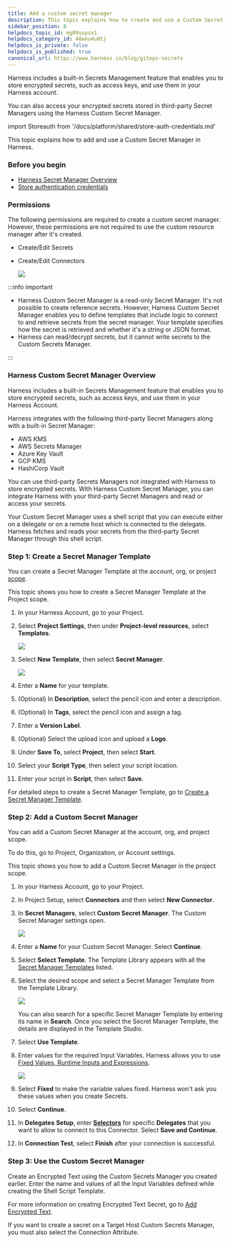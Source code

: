 ```yaml
---
title: Add a custom secret manager
description: This topic explains how to create and use a Custom Secret Manager.
sidebar_position: 8
helpdocs_topic_id: mg09uspsx1
helpdocs_category_id: 48wnu4u0tj
helpdocs_is_private: false
helpdocs_is_published: true
canonical_url: https://www.harness.io/blog/gitops-secrets
---
```


Harness includes a built-in Secrets Management feature that enables you to store encrypted secrets, such as access keys, and use them in your Harness account.

You can also access your encrypted secrets stored in third-party Secret Managers using the Harness Custom Secret Manager.

import Storeauth from '/docs/platform/shared/store-auth-credentials.md'

<Storeauth />

This topic explains how to add and use a Custom Secret Manager in Harness.

### Before you begin

* [Harness Secret Manager Overview](/docs/platform/secrets/secrets-management/harness-secret-manager-overview)
* [Store authentication credentials](/docs/platform/secrets/secrets-management/store-authentication-credentials)

### Permissions

The following permissions are required to create a custom secret manager. However, these permissions are not required to use the custom resource manager after it's created.

* Create/Edit Secrets
* Create/Edit Connectors

    ![](../../secrets/static/custom-secret-manager-31.png)

:::info important

* Harness Custom Secret Manager is a read-only Secret Manager. It's not possible to create reference secrets. However, Harness Custom Secret Manager enables you to define templates that include logic to connect to and retrieve secrets from the secret manager. Your template specifies how the secret is retrieved and whether it's a string or JSON format.
* Harness can read/decrypt secrets, but it cannot write secrets to the Custom Secrets Manager.

:::

### Harness Custom Secret Manager Overview

Harness includes a built-in Secrets Management feature that enables you to store encrypted secrets, such as access keys, and use them in your Harness Account.

Harness integrates with the following third-party Secret Managers along with a built-in Secret Manager:

* AWS KMS
* AWS Secrets Manager
* Azure Key Vault
* GCP KMS
* HashiCorp Vault

You can use third-party Secrets Managers not integrated with Harness to store encrypted secrets. With Harness Custom Secret Manager, you can integrate Harness with your third-party Secret Managers and read or access your secrets.

Your Custom Secret Manager uses a shell script that you can execute either on a delegate or on a remote host which is connected to the delegate. Harness fetches and reads your secrets from the third-party Secret Manager through this shell script.

### Step 1: Create a Secret Manager Template

You can create a Secret Manager Template at the account, org, or project [scope](/docs/platform/role-based-access-control/rbac-in-harness/#permissions-hierarchy-scopes).

This topic shows you how to create a Secret Manager Template at the Project scope.

1. In your Harness Account, go to your Project.
2. Select **Project Settings**, then under **Project-level resources**, select **Templates**.

   ![](../static/custom-secret-manager-32.png)

3. Select **New Template**, then select **Secret Manager**.

   ![](../../secrets/static/custom-secret-manager-33.png)

4. Enter a **Name** for your template.
5. (Optional) In **Description**, select the pencil icon and enter a description.
6. (Optional) In **Tags**, select the pencil icon and assign a tag.
7. Enter a **Version Label**.
8. (Optional) Select the upload icon and upload a **Logo**.
9.  Under **Save To**, select **Project**, then select **Start**.
10. Select your **Script Type**, then select your script location.
11. Enter your script in **Script**, then select **Save**.

   For detailed steps to create a Secret Manager Template, go to [Create a Secret Manager Template](../../templates/create-a-secret-manager-template.md).

### Step 2: Add a Custom Secret Manager

You can add a Custom Secret Manager at the account, org, and project scope.

To do this, go to Project, Organization, or Account settings.

This topic shows you how to add a Custom Secret Manager in the project scope.

1. In your Harness Account, go to your Project.
2. In Project Setup, select **Connectors** and then select **New Connector**.
3. In **Secret Managers**, select **Custom Secret Manager**. The Custom Secret Manager settings open.

   ![](../../secrets/static/custom-secret-manager-34.png)

4. Enter a **Name** for your Custom Secret Manager. Select **Continue**.
5. Select **Select Template**. The Template Library appears with all the [Secret Manager Templates](../../templates/create-a-secret-manager-template.md) listed.
6. Select the desired scope and select a Secret Manager Template from the Template Library.

   ![](../../secrets/static/custom-secret-manager-35.png)

   You can also search for a specific Secret Manager Template by entering its name in **Search**. Once you select the Secret Manager Template, the details are displayed in the Template Studio.

7. Select **Use Template**.
8. Enter values for the required Input Variables. Harness allows you to use [Fixed Values, Runtime Inputs and Expressions](https://developer.harness.io/docs/platform/variables-and-expressions/runtime-inputs/).

	![](../static/custom-secret-manager-36.png)

9. Select **Fixed** to make the variable values fixed. Harness won't ask you these values when you create Secrets.
10. Select **Continue**.
11. In **Delegates** **Setup**, enter [**Selectors**](../../delegates/manage-delegates/select-delegates-with-selectors.md#option-select-a-delegate-for-a-connector-using-tags) for specific **Delegates** that you want to allow to connect to this Connector. Select **Save and Continue**.
12. In **Connection Test**, select **Finish** after your connection is successful.

### Step 3: Use the Custom Secret Manager

Create an Encrypted Text using the Custom Secrets Manager you created earlier. Enter the name and values of all the Input Variables defined while creating the Shell Script Template.

For more information on creating Encrypted Text Secret, go to [Add Encrypted Text](/docs/platform/secrets/add-use-text-secrets).

If you want to create a secret on a Target Host Custom Secrets Manager, you must also select the Connection Attribute.

